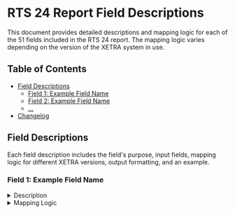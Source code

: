 # RTS 24 Report Field Descriptions

This document provides detailed descriptions and mapping logic for each of the 51 fields included in the RTS 24 report. The mapping logic varies depending on the version of the XETRA system in use.

## Table of Contents

- [Field Descriptions](#field-descriptions)
  - [Field 1: Example Field Name](#field-1-example-field-name)
  - [Field 2: Example Field Name](#field-2-example-field-name)
  - [...](#)
- [Changelog](#changelog)

## Field Descriptions

Each field description includes the field's purpose, input fields, mapping logic for different XETRA versions, output formatting, and an example.

### Field 1: Example Field Name

<details>
<summary>Description</summary>

Detailed description of what this field represents and any relevant information about how it should be interpreted.

</details>

<details>
<summary>Mapping Logic</summary>

#### XETRA Version 1.0 (Date: YYYY-MM-DD)

| Input Fields | Mapping Logic | Output Formatting |
|--------------|---------------|-------------------|
| Input1, Input2 | Description of how inputs are transformed | Example output |

_Example:_

```plaintext
Detailed example showing the input and the output
